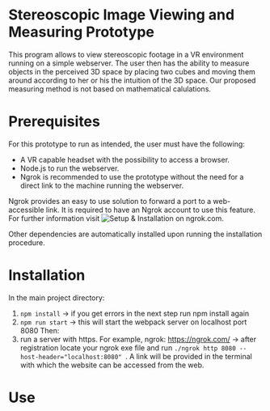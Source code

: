# Stereoscopic Image Viewing and Measuring Prototype

This program allows to view stereoscopic footage in a VR environment running on a simple webserver. The user then has the ability to measure objects in the perceived 3D space by placing two cubes and moving them around according to her or his the intuition of the 3D space. Our proposed measuring method is not based on mathematical calulations.

# Prerequisites

For this prototype to run as intended, the user must have the following:
* A VR capable headset with the possibility to access a browser.
* Node.js to run the webserver.
* Ngrok is recommended to use the prototype without the need for a direct link to the machine running the webserver.

Ngrok provides an easy to use solution to forward a port to a web-accessible link. It is required to have an Ngrok account to use this feature. For further information visit ![Setup & Installation on ngrok.com](https://dashboard.ngrok.com/get-started/setup).

Other dependencies are automatically installed upon running the installation procedure.

# Installation

In the main project directory:
1. `npm install` -> if you get errors in the next step run npm install again
2. `npm run start` -> this will start the webpack server on localhost port 8080
Then:
3. run a server with https. For example, ngrok: https://ngrok.com/ -> after registration locate your ngrok exe file and run `./ngrok http 8080 --host-header="localhost:8080" `. A link will be provided in the terminal with which the website can be accessed from the web.

# Use
